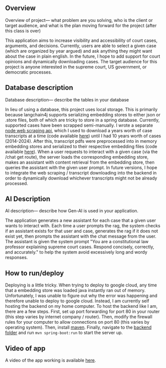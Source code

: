 ## Overview
Overview of project— what problem are you solving, who is the client or target audience, and what is the plan moving forward for the project (after this class is over)

This application aims to increase visibility and accessibility of court cases, arguments, and decisions. Currently, users are able to select a given case (which are organized by year argued) and ask anything they might want about the case in plain english. In the future, I hope to add support for court opinions and dynamically downloading cases.
The target audience for this project is anyone interested in the supreme court, US government, or democratic processes.

## Database description
Database description— describe the tables in your database

In lieu of using a database, this project uses local storage. This is primarily because langchain4j supports serializing embedding stores to either json or .store files, both of which are tricky to store in a spring database. Currently, supported cases have been scrapped semi-manually.
I wrote a separate [node web scraping api](https://github.com/Poly1581/SCOTUSAPI/blob/main/api.js), which I used to download a years worth of case transcripts at a time (code available [here](/downloadTranscripts/downloadCases.js)) until I had 10 years worth of cases (2014-2024).
After this, transcript pdfs were preprocessed into in memory embedding stores and serialized to their respective embedding files (code available [here](/generateEmbeddings/src/main/java/org/example/Main.java)). When a user requests to interact with a given case (via the /chat get route), the server loads the corresponding embedding store,
makes an assistant with content retrieval from the embedding store, then queries the assistant with the given user prompt. In future versions, I hope to integrate the web scraping / transcript downloading into the backend in order to dynamically download whichever transcripts might not be already processed.


## AI Description
AI description— describe how Gen-AI is used in your application.

The application generates a new assistant for each case that a given user wants to interact with. Each time a user prompts the rag, the system checks if an assistant exists for that user and case, generates the rag if it does not exist yet, then prompts the assistant with the chat message from the user.
The assistant is given the system prompt "You are a constitutional law professor explaining supreme court cases. Respond concisely, correctly, and accurately." to help the system avoid excessively long and wordy responses.

## How to run/deploy
Deploying is a little tricky. When trying to deploy to google cloud, any time that a embedding store was loaded java instantly ran out of memory. Unfortunately, I was unable to figure out why the error was happening and therefore unable to deploy to google cloud. Instead, I am currently self hosting the backend on my home computer.
To host the backend like I am, there are a few steps. First, set up port forwarding for port 80 in your router (this step varies by internet company / router). Then, modify the firewall rules for your computer to allow connections on port 80 (this varies by operating system). Then, install [maven](https://maven.apache.org/download.cgi).
Finally, navigate to the [backend folder](/Backend) and run `mvn spring-boot:run` to start the server up.

## Video of app
A video of the app working is available [here](https://go.screenpal.com/watch/cZl1YunnYj2?_gl=1*11yon26*_ga*ODkwMzUwODA2LjE3MzM1MTY0ODA.*_ga_J7G603GGVL*MTczMzUxNjQ4MC4xLjEuMTczMzUxNzA3MC4wLjAuMA..).
